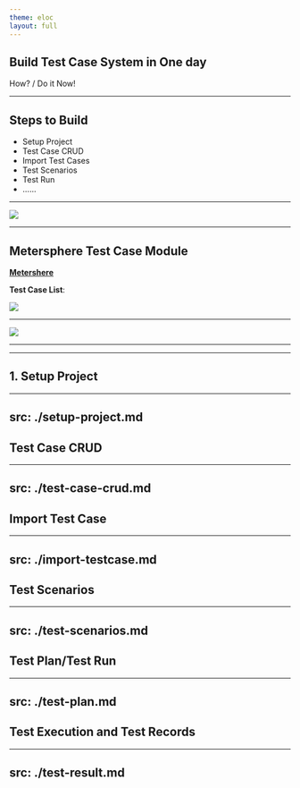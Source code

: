 ```yaml
---
theme: eloc
layout: full
---
```


## Build Test Case System in One day

How? / Do it Now!

---

## Steps to Build

- Setup Project
- Test Case CRUD
- Import Test Cases
- Test Scenarios
- Test Run
- ......

---

![](/images/tc-overview.png)

---

## Metersphere Test Case Module

**[Metershere](https://cloud2.metersphere.com/#/setting/personsetting)**

**Test Case List**:

![](/images/metersphere-tc-list.png)

---

![](/images/ms-tc-add.png)

---


---

## 1. Setup Project

---
src: ./setup-project.md
---

## Test Case CRUD

---
src: ./test-case-crud.md
---

## Import Test Case

---
src: ./import-testcase.md
---

## Test Scenarios

---
src: ./test-scenarios.md
---

## Test Plan/Test Run

---
src: ./test-plan.md
---

## Test Execution and Test Records


---
src: ./test-result.md
---
